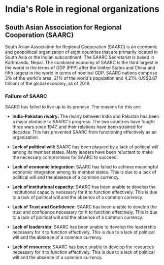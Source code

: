 # India's Role in regional organizations

## South Asian Association for Regional Cooperation (SAARC)

South Asian Association for Regional Cooperation (SAARC) is an economic and geopolitical organization of eight countries that are primarily located in South Asia or the Indian subcontinent. The SAARC Secretariat is based in Kathmandu, Nepal. The combined economy of SAARC is the third largest in the world in the terms of GDP (PPP) after the United States and China and fifth largest in the world in terms of nominal GDP. SAARC nations comprise 3% of the world's area, 21% of the world's population and 4.21% (US$3.67 trillion) of the global economy, as of 2019.

### Failure of SAARC

SAARC has failed to live up to its promise. The reasons for this are:

- **India-Pakistan rivalry:** The rivalry between India and Pakistan has been a major obstacle to SAARC's progress. The two countries have fought three wars since 1947, and their relations have been strained for decades. This has prevented SAARC from functioning effectively as an organization.

- **Lack of political will:** SAARC has been plagued by a lack of political will among its member states. Many leaders have been reluctant to make the necessary compromises for SAARC to succeed.


- **Lack of economic integration:** SAARC has failed to achieve meaningful economic integration among its member states. This is due to a lack of political will and the absence of a common currency.

- **Lack of institutional capacity:** SAARC has been unable to develop the institutional capacity necessary for it to function effectively. This is due to a lack of political will and the absence of a common currency.

- **Lack of Trust and Confidence:** SAARC has been unable to develop the trust and confidence necessary for it to function effectively. This is due to a lack of political will and the absence of a common currency.


- **Lack of leadership:** SAARC has been unable to develop the leadership necessary for it to function effectively. This is due to a lack of political will and the absence of a common currency.

- **Lack of resources:** SAARC has been unable to develop the resources necessary for it to function effectively. This is due to a lack of political will and the absence of a common currency. 

